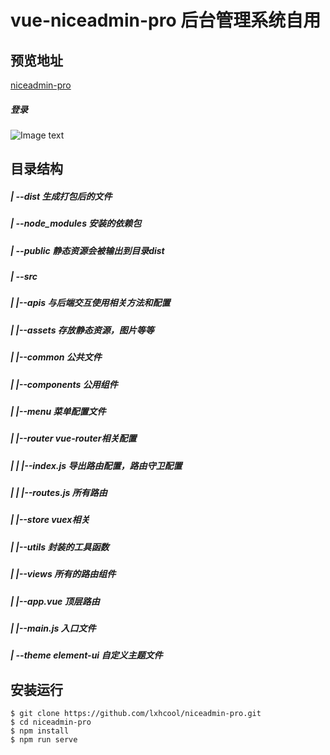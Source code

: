 # vue-niceadmin-pro 后台管理系统自用

## 预览地址
[niceadmin-pro](http://nicenav.cn/niceadmin)

##### 登录
![Image text](https://image-static.segmentfault.com/186/150/1861508309-5f2a2058d2596)

## 目录结构
##### | --dist 生成打包后的文件
##### | --node_modules 安装的依赖包
##### | --public 静态资源会被输出到目录dist
##### | --src
##### |   |--apis 与后端交互使用相关方法和配置
##### |   |--assets 存放静态资源，图片等等
##### |   |--common 公共文件
##### |   |--components 公用组件
##### |   |--menu 菜单配置文件
##### |   |--router vue-router相关配置
##### |   |   |--index.js 导出路由配置，路由守卫配置
##### |   |   |--routes.js 所有路由
##### |   |--store vuex相关
##### |   |--utils 封装的工具函数
##### |   |--views 所有的路由组件
##### |   |--app.vue 顶层路由
##### |   |--main.js 入口文件
##### | --theme element-ui 自定义主题文件

## 安装运行
```shell
$ git clone https://github.com/lxhcool/niceadmin-pro.git
$ cd niceadmin-pro
$ npm install
$ npm run serve
```